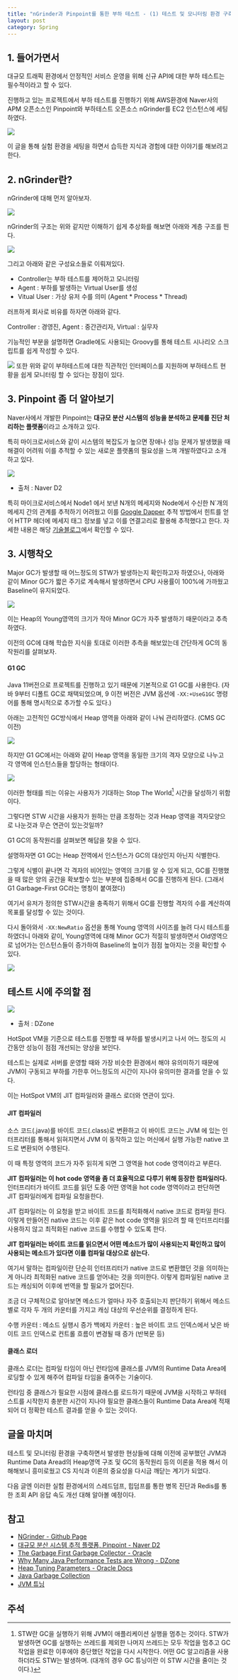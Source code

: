 ```yaml
---
title: "nGrinder과 Pinpoint를 통한 부하 테스트 - (1) 테스트 및 모니터링 환경 구축 이야기"
layout: post
category: Spring
---
```


## 1. 들어가면서

대규모 트래픽 환경에서 안정적인 서비스 운영을 위해 신규 API에 대한 부하 테스트는 필수적이라고 할 수 있다.

진행하고 있는 프로젝트에서 부하 테스트를 진행하기 위해 AWS환경에 Naver사의 APM 오픈소스인 Pinpoint와 부하테스트 오픈소스 nGrinder를 EC2 인스턴스에 세팅하였다.

![](https://user-images.githubusercontent.com/44136364/136798988-d9b91621-5471-4ca1-92e4-e063eb2aff05.png)

이 글을 통해 실험 환경을 세팅을 하면서 습득한 지식과 경험에 대한 이야기를 해보려고 한다.


## 2. nGrinder란?

nGrinder에 대해 먼저 알아보자.

![](http://jmlim.github.io/public/post/ngrinder/ngrinder-system-architecture.png)

nGrinder의 구조는 위와 같지만 이해하기 쉽게 추상화를 해보면 아래와 계층 구조를 띈다.

![](https://user-images.githubusercontent.com/44136364/136798659-d43dd4ae-e00e-49fa-929a-7167d4d3fc10.png)

그리고 아래와 같은 구성요소들로 이뤄져있다.

- Controller는 부하 테스트를 제어하고 모니터링
- Agent : 부하를 발생하는 Virtual User를 생성
- Vitual User : 가상 유저 수를 의미 (Agent * Process * Thread)

러프하게 회사로 비유를 하자면 아래와 같다.

Controller : 경영진, Agent : 중간관리자, Virtual : 실무자


기능적인 부분을 설명하면 Gradle에도 사용되는 Groovy를 통해 테스트 시나리오 스크립트를 쉽게 작성할 수 있다.

![](https://user-images.githubusercontent.com/44136364/136924045-8b437855-66c1-4a0a-950a-14a490fe34bd.png)
또한 위와 같이 부하테스트에 대한 직관적인 인터페이스를 지원하며 부하테스트 현황을 쉽게 모니터링 할 수 있다는 장점이 있다.

## 3. Pinpoint 좀 더 알아보기

Naver사에서 개발한 Pinpoint는 **대규모 분산 시스템의 성능을 분석하고 문제를 진단 처리하는 플랫폼**이라고 소개하고 있다.

특히 마이크로서비스와 같이 시스템의 복잡도가 높으면 장애나 성능 문제가 발생했을 때 해결이 어려워 이를 추적할 수 있는 새로운 플랫폼의 필요성을 느껴 개발하였다고 소개하고 있다.

![](https://d2.naver.com/content/images/2015/06/helloworld-1194202-1.png)
- 출처 : Naver D2

특히 마이크로서비스에서 Node1 에서 보낸 N개의 메세지와 Node에서 수신한 N`개의 메세지 간의 관계를 추적하기 어려웠고 이를 [Google Dapper](https://research.google/pubs/pub36356/) 추적 방법에서 힌트를 얻어 HTTP 헤더에 메세지 태그 정보를 넣고 이를 연결고리로 활용해 추적했다고 한다. 자세한 내용은 해당 [기술블로그](https://d2.naver.com/helloworld/1194202)에서 확인할 수 있다.

## 3. 시행착오

Major GC가 발생할 때 어느정도의 STW가 발생하는지 확인하고자 하였으나, 아래와 같이 Minor GC가 짧은 주기로 계속해서 발생하면서 CPU 사용률이 100%에 가까웠고 Baseline이 유지되었다.

![](https://user-images.githubusercontent.com/44136364/136896020-ad34425f-7b9c-4c46-b029-4255f6dde1f5.png)

이는 Heap의 Young영역의 크기가 작아 Minor GC가 자주 발생하기 때문이라고 추측 하였다.

이전의 GC에 대해 학습한 지식을 토대로 이러한 추측을 해보았는데 간단하게 GC의 동작원리를 살펴보자.

#### G1 GC

Java 11버전으로 프로젝트를 진행하고 있기 때문에 기본적으로 G1 GC를 사용한다. (자바 9부터 디폴트 GC로 채택되었으며, 9 이전 버전은 JVM 옵션에 `-XX:+UseG1GC` 명령어를 통해 명시적으로 추가할 수도 있다.)

아래는 고전적인 GC방식에서 Heap 영역을 아래와 같이 나눠 관리하였다. (CMS GC이전)

![](https://databricks.com/wp-content/uploads/2015/05/Screen-Shot-2015-05-26-at-11.35.50-AM-1024x302.png)

하지만 G1 GC에서는 아래와 같이 Heap 영역을 동일한 크기의 격자 모양으로 나누고 각 영역에 인스턴스들을 할당하는 형태이다.

![](https://databricks.com/wp-content/uploads/2015/05/Screen-Shot-2015-05-26-at-11.38.37-AM.png)

이러한 형태를 띄는 이유는 사용자가 기대하는 Stop The World[^1] 시간을 달성하기 위함이다.

그렇다면 STW 시간을 사용자가 원하는 만큼 조정하는 것과 Heap 영역을 격자모양으로 나눈것과 무슨 연관이 있는것일까?

G1 GC의 동작원리를 살펴보면 해답을 찾을 수 있다.

설명하자면 G1 GC는 Heap 전역에서 인스턴스가 GC의 대상인지 아닌지 식별한다.

그렇게 식별이 끝나면 각 격자의 비어있는 영역의 크기를 알 수 있게 되고, GC를 진행했을 때 많은 양의 공간을 확보할수 있는 부분에 집중해서 GC를 진행하게 된다. (그래서 G1 Garbage-First GC라는 명칭이 붙여졌다)

여기서 유저가 정의한 STW시간을 충족하기 위해서 GC를 진행할 격자의 수를 계산하여 목표를 달성할 수 있는 것이다. 

다시 돌아와서 `-XX:NewRatio` 옵션을 통해 Young 영역의 사이즈를 늘려 다시 테스트를 하였더니 아래와 같이, Young영역에 대해 Minor GC가 적절히 발생하면서 Old영역으로 넘어가는 인스턴스들이 증가하여 Baseline의 높이가 점점 높아지는 것을 확인할 수 있다.

![](https://user-images.githubusercontent.com/44136364/136910621-5e9583cd-1c1b-4611-a902-acaaa553c1de.png)


## 테스트 시에 주의할 점

![](https://dz2cdn1.dzone.com/storage/temp/13984218-warmup_time.png) 
- 출처 : DZone


HotSpot VM을 기준으로 테스트를 진행할 때 부하를 발생시키고 나서 어느 정도의 시간동안 성능이 점점 개선되는 양상을 보인다.

테스트는 실제로 서버를 운영할 때와 가장 비슷한 환경에서 해야 유의미하기 때문에 JVM이 구동되고 부하를 가한후 어느정도의 시간이 지나야 유의미한 결과를 얻을 수 있다.

이는 HotSpot VM의 JIT 컴파일러와 클래스 로더와 연관이 있다.

#### JIT 컴파일러

소스 코드(.java)를 바이트 코드(.class)로 변환하고 이 바이트 코드는 JVM 에 있는 인터프리터를 통해서 읽혀지면서 JVM 이 동작하고 있는 머신에서 실행 가능한 native 코드로 변환되어 수행된다. 

이 때 특정 영역의 코드가 자주 읽히게 되면 그 영역을 hot code 영역이라고 부른다.

**JIT 컴파일러는 이 hot code 영역을 좀 더 효율적으로 다루기 위해 등장한 컴파일러다.** 인터프리터가 바이트 코드를 읽던 도중 어떤 영역을 hot code 영역이라고 판단하면 JIT 컴파일러에게 컴파일 요청을한다.

JIT 컴파일러는 이 요청을 받고 바이트 코드를 최적화해서 native 코드로 컴파일 한다. 이렇게 만들어진 native 코드는 이후 같은 hot code 영역을 읽으려 할 때 인터프리터를 사용하지 않고 최적화된 native 코드를 수행할 수 있도록 한다.
 
**JIT 컴파일러는 바이트 코드를 읽으면서 어떤 메소드가 많이 사용되는지 확인하고 많이 사용되는 메소드가 있다면 이를 컴파일 대상으로 삼는다.**

 여기서 말하는 컴파일이란 단순히 인터프리터가 native 코드로 변환했던 것을 의미하는 게 아니라 최적화된 native 코드를 얻어내는 것을 의미한다. 이렇게 컴파일된 native 코드는 캐싱되어 이후에 번역을 할 필요가 없어진다.

조금 더 구체적으로 알아보면 메소드가 얼마나 자주 호출되는지 판단하기 위해서 메소드 별로 각자 두 개의 카운터를 가지고 캐싱 대상의 우선순위를 결정하게 된다.

수행 카운터 : 메소드 실행시 증가
백에지 카운터 : 높은 바이트 코드 인덱스에서 낮은 바이트 코드 인덱스로 컨트롤 흐름이 변경될 때 증가 (반복문 등)


#### 클래스 로더

클래스 로더는 컴파일 타임이 아닌 런타임에 클래스를 JVM의 Runtime Data Area에 로딩할 수 있게 해주어 컴파일 타임을 줄여주는 기술이다.

런타임 중 클래스가 필요한 시점에 클래스를 로드하기 때문에 JVM을 시작하고 부하테스트를 시작한지 충분한 시간이 지나야 필요한 클래스들이 Runtime Data Area에 적재되어 더 정확한 테스트 결과를 얻을 수 있는 것이다.


## 글을 마치며

테스트 및 모니터링 환경을 구축하면서 발생한 현상들에 대해 이전에 공부했던 JVM과 Runtime Data Aread의 Heap영역 구조 및 GC의 동작원리 등의 이론을 적용 해서 이해해보니 흥미로웠고 CS 지식과 이론의 중요성을 다시금 깨닫는 계기가 되었다.

다음 글엔 이러한 실험 환경에서의 스레드덤프, 힙덤프를 통한 병목 진단과 Redis를 통한 조회 API 응답 속도 개선 대해 알아볼 예정이다.


## 참고

-  [NGrinder  - Github Page](https://naver.github.io/ngrinder/)
-  [대규모 분산 시스템 추적 플랫폼, Pinpoint - Naver D2](https://d2.naver.com/helloworld/1194202)
-  [The Garbage First Garbage Collector - Oracle](https://www.oracle.com/java/technologies/javase/hotspot-garbage-collection.html)
-  [Why Many Java Performance Tests are Wrong - DZone](https://dzone.com/articles/why-many-java-performance-test)
-  [Heap Tuning Parameters - Oracle Docs](https://docs.oracle.com/cd/E19900-01/819-4742/abeik/index.html)
-  [Java Garbage Collection](https://d2.naver.com/helloworld/1329)
- [JVM 튜닝](https://imp51.tistory.com/entry/G1-GC-Garbage-First-Garbage-Collector-Tuning)
## 주석

[^1]: STW란 GC을 실행하기 위해 JVM이 애플리케이션 실행을 멈추는 것이다. STW가 발생하면 GC를 실행하는 쓰레드를 제외한 나머지 쓰레드는 모두 작업을 멈추고 GC 작업을 완료한 이후에야 중단했던 작업을 다시 시작한다. 어떤 GC 알고리즘을 사용하더라도 STW는 발생하며. (대개의 경우 GC 튜닝이란 이 STW 시간을 줄이는 것이다.)

